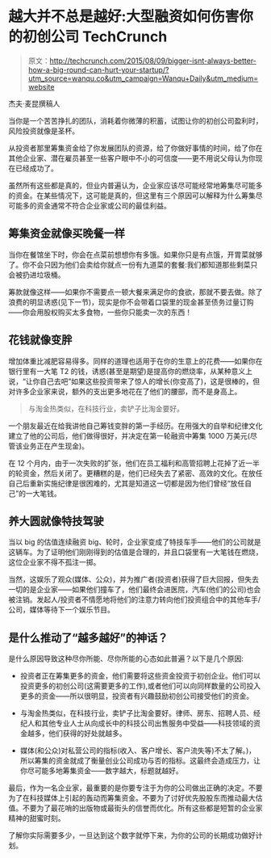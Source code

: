 # 越大并不总是越好:大型融资如何伤害你的初创公司 TechCrunch

> 原文：<http://techcrunch.com/2015/08/09/bigger-isnt-always-better-how-a-big-round-can-hurt-your-startup/?utm_source=wanqu.co&utm_campaign=Wanqu+Daily&utm_medium=website>

杰夫·麦昆撰稿人

当你是一个苦苦挣扎的团队，消耗着你微薄的积蓄，试图让你的初创公司盈利时，风险投资就像是圣杯。

从投资者那里筹集资金给了你发展团队的资源，给了你做好事情的时间，给了你在其他企业家、潜在雇员甚至一些客户眼中不小的可信度——更不用说父母认为你现在已经成功了。

虽然所有这些都是真的，但业内普遍认为，企业家应该尽可能经常地筹集尽可能多的资金。在某些情况下，这可能是真的，但这里有三个原因可以解释为什么筹集尽可能多的资金通常不符合企业家或公司的最佳利益。

## 筹集资金就像买晚餐一样

当你在餐馆坐下时，你会在点菜前想想你有多饿。如果你只是有点饿，开胃菜就够了。你不会只因为他们会卖给你就点一份有九道菜的套餐:我们都知道那些剩菜只会被扔进垃圾桶。

筹款就像这样——如果你不需要点一顿大餐来满足你的食欲，那就不要去做。除了浪费的明显诱惑(见下一节)，现实是你不会带着口袋里的现金甚至债务过量订购——你会用股权购买太多食物，一些你只能卖一次的东西！

## 花钱就像变胖

增加体重比减肥容易得多。同样的道理也适用于在你的生意上的花费——如果你在银行里有一大笔 T2 的钱，诱惑(甚至是期望)是提高你的燃烧率，从某种意义上说，“让你自己去吧”如果这些投资带来了惊人的增长(你变高了)，这是很棒的，但对许多企业家来说，额外的支出更多地花在了他们的腰部，而不是身高上。

> 与淘金热类似，在科技行业，卖铲子比淘金要好。

一个朋友最近在给我讲他自己筹钱变胖的第一手经历。在用强大的自举和纪律文化建立了他的公司后，他们做得很好，并决定在第一轮融资中筹集 1000 万美元(尽管该业务正在产生现金)。

在 12 个月内，由于一次失败的扩张，他们在员工福利和高管招聘上花掉了近一半的轮资金，然后关闭了。更糟糕的是，他们已经失去了紧密、高效的文化。在放任自己后重新实施纪律是很困难的，尤其是知道这一切都是因为他们曾经“放任自己”的一大笔钱。

## 养大圆就像特技驾驶

当以 big 的估值连续融资 big、轮时，企业家变成了特技车手——他们的公司就是这辆车。为了证明他们刚刚得到的估值是合理的，并且口袋里有一大笔钱在燃烧，这位企业家不得不孤注一掷。

当然，这娱乐了观众(媒体、公众)，并为推广者(投资者)获得了巨大回报，但失去一切的是企业家——如果他们撞车了，他们最终会进医院，汽车(他们的公司)也会被注销。发起人/投资者不情愿地将他们的注意力转向他们投资组合中的其他车手/公司，媒体等待下一个娱乐节目。

## 是什么推动了“越多越好”的神话？

是什么原因导致这种尽你所能、尽你所能的心态如此普遍？以下是几个原因:

*   投资者正在筹集更多的资金，他们需要将这些资金投资于初创企业。他们可以投资更多的初创公司(这需要更多的工作),或者他们可以向同样数量的公司投入更多的资金——所以很明显，投资者有兴趣鼓励初创公司接受他们的资金。

*   与淘金热类似，在科技行业，卖铲子比淘金要好。律师、房东、招聘人员、经纪人和其他专业人士从向成长中的科技公司出售服务中受益——科技领域的资金越多，他们获得的好处就越多。

*   媒体(和公众)对私营公司的指标(收入、客户增长、客户流失等)不太了解。)，所以筹集的资金就成了衡量创业公司成功与否的指标。这最终会造成压力，让你尽可能多地筹集资金——数字越大，标题就越好。

最后，作为一名企业家，最重要的是你要专注于为你的公司做出正确的决定。不要为了在科技媒体上引起的轰动而筹集资金。不要为了讨好优先股股东而推动最大估值。不要为了最花哨的出版物或最街头的信誉而优化。所有这些都是短暂的企业家精神的甜蜜时刻。

了解你实际需要多少，一旦达到这个数字就停下来，为你的公司的长期成功做好计划。